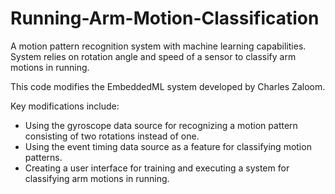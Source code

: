 # Running-Arm-Motion-Classification
A motion pattern recognition system with machine learning capabilities. System relies on rotation angle and speed of a sensor to classify arm motions in running.

This code modifies the EmbeddedML system developed by Charles Zaloom.

Key modifications include:
- Using the gyroscope data source for recognizing a motion pattern consisting of two rotations instead of one.
- Using the event timing data source as a feature for classifying motion patterns.
- Creating a user interface for training and executing a system for classifying arm motions in running.
